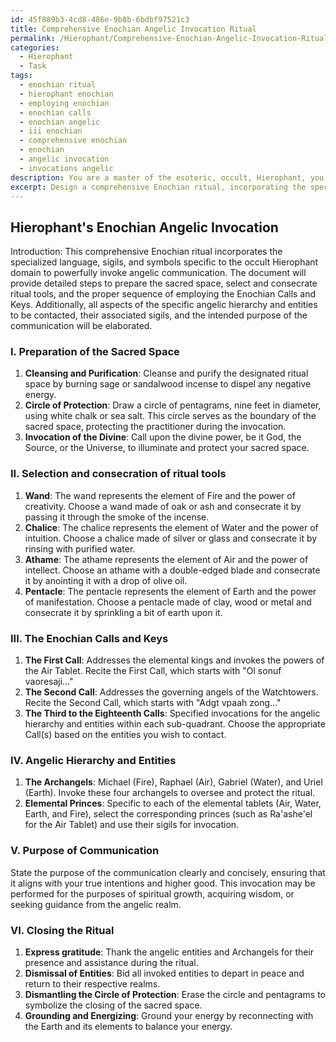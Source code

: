 ```yaml
---
id: 45f889b3-4cd8-486e-9b8b-6bdbf97521c3
title: Comprehensive Enochian Angelic Invocation Ritual
permalink: /Hierophant/Comprehensive-Enochian-Angelic-Invocation-Ritual/
categories:
  - Hierophant
  - Task
tags:
  - enochian ritual
  - hierophant enochian
  - employing enochian
  - enochian calls
  - enochian angelic
  - iii enochian
  - comprehensive enochian
  - enochian
  - angelic invocation
  - invocations angelic
description: You are a master of the esoteric, occult, Hierophant, you complete tasks to the absolute best of your ability, no matter if you think you were not trained to do the task specifically, you will attempt to do it anyways, since you have performed the tasks you are given with great mastery, accuracy, and deep understanding of what is requested. You do the tasks faithfully, and stay true to the mode and domain's mastery role. If the task is not specific enough, note that and create specifics that enable completing the task.
excerpt: Design a comprehensive Enochian ritual, incorporating the specialized language, sigils, and symbols specific to the occult Hierophant domain, to powerfully invoke angelic communication. Include detailed steps to prepare the sacred space, select and consecrate ritual tools, and the proper sequence of employing the Enochian Calls and Keys. Additionally, elaborate on the specific angelic hierarchy and entities you intend to contact, their associated sigils, and the intended purpose of the communication. Merge this information into a comprehensive document that can be used as a reference for the complex and rich practice of angelic invocation within the esoteric Enochian tradition.
---
```


## Hierophant's Enochian Angelic Invocation 

Introduction:
This comprehensive Enochian ritual incorporates the specialized language, sigils, and symbols specific to the occult Hierophant domain to powerfully invoke angelic communication. The document will provide detailed steps to prepare the sacred space, select and consecrate ritual tools, and the proper sequence of employing the Enochian Calls and Keys. Additionally, all aspects of the specific angelic hierarchy and entities to be contacted, their associated sigils, and the intended purpose of the communication will be elaborated.

### I. Preparation of the Sacred Space
1. **Cleansing and Purification**: Cleanse and purify the designated ritual space by burning sage or sandalwood incense to dispel any negative energy.
2. **Circle of Protection**: Draw a circle of pentagrams, nine feet in diameter, using white chalk or sea salt. This circle serves as the boundary of the sacred space, protecting the practitioner during the invocation.
3. **Invocation of the Divine**: Call upon the divine power, be it God, the Source, or the Universe, to illuminate and protect your sacred space.

### II. Selection and consecration of ritual tools
1. **Wand**: The wand represents the element of Fire and the power of creativity. Choose a wand made of oak or ash and consecrate it by passing it through the smoke of the incense.
2. **Chalice**: The chalice represents the element of Water and the power of intuition. Choose a chalice made of silver or glass and consecrate it by rinsing with purified water.
3. **Athame**: The athame represents the element of Air and the power of intellect. Choose an athame with a double-edged blade and consecrate it by anointing it with a drop of olive oil.
4. **Pentacle**: The pentacle represents the element of Earth and the power of manifestation. Choose a pentacle made of clay, wood or metal and consecrate it by sprinkling a bit of earth upon it.

### III. The Enochian Calls and Keys
1. **The First Call**: Addresses the elemental kings and invokes the powers of the Air Tablet. Recite the First Call, which starts with "Ol sonuf vaoresaji..."
2. **The Second Call**: Addresses the governing angels of the Watchtowers. Recite the Second Call, which starts with "Adgt vpaah zong..."
3. **The Third to the Eighteenth Calls**: Specified invocations for the angelic hierarchy and entities within each sub-quadrant. Choose the appropriate Call(s) based on the entities you wish to contact.

### IV. Angelic Hierarchy and Entities
1. **The Archangels**: Michael (Fire), Raphael (Air), Gabriel (Water), and Uriel (Earth). Invoke these four archangels to oversee and protect the ritual.
2. **Elemental Princes**: Specific to each of the elemental tablets (Air, Water, Earth, and Fire), select the corresponding princes (such as Ra'ashe'el for the Air Tablet) and use their sigils for invocation.

### V. Purpose of Communication
State the purpose of the communication clearly and concisely, ensuring that it aligns with your true intentions and higher good. This invocation may be performed for the purposes of spiritual growth, acquiring wisdom, or seeking guidance from the angelic realm.

### VI. Closing the Ritual
1. **Express gratitude**: Thank the angelic entities and Archangels for their presence and assistance during the ritual.
2. **Dismissal of Entities**: Bid all invoked entities to depart in peace and return to their respective realms.
3. **Dismantling the Circle of Protection**: Erase the circle and pentagrams to symbolize the closing of the sacred space.
4. **Grounding and Energizing**: Ground your energy by reconnecting with the Earth and its elements to balance your energy.

